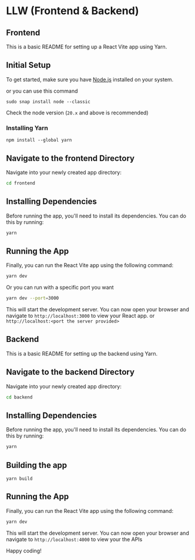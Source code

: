 # LLW (Frontend & Backend)


## Frontend 
This is a basic README for setting up a React Vite app using Yarn.

## Initial Setup

To get started, make sure you have [Node.js](https://nodejs.org/) installed on your system.

or you can use this command

```
sudo snap install node --classic
```
Check the node version (`20.x` and above is recommended)

### Installing Yarn

```
npm install --global yarn
```

## Navigate to the frontend Directory

Navigate into your newly created app directory:

```bash
cd frontend
```
## Installing Dependencies

Before running the app, you'll need to install its dependencies. You can do this by running:

```bash
yarn 
```

## Running the App

Finally, you can run the React Vite app using the following command:

```bash
yarn dev
```
Or you can run with a specific port you want

```bash
yarn dev --port=3000
```

This will start the development server. You can now open your browser and navigate to `http://localhost:3000` to view your React app. or `http://localhost:<port the server provided>` 



## Backend 
This is a basic README for setting up the backend using Yarn.

## Navigate to the backend Directory

Navigate into your newly created app directory:

```bash
cd backend
```
## Installing Dependencies

Before running the app, you'll need to install its dependencies. You can do this by running:

```bash
yarn 
```
## Building the app
```
yarn build
```

## Running the App

Finally, you can run the React Vite app using the following command:

```bash
yarn dev
```
This will start the development server. You can now open your browser and navigate to `http://localhost:4000` to view your the APIs 

Happy coding!